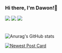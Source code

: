### Hi there, I'm Dawon!👋
 <a href="https://www.notion.so/22bf809953fd4f1586a52374815dc949" target="_blank"><img src="https://img.shields.io/badge/Notion-black?style=flat-square&logo=Notion&logoColor=white"/></a>
 <a href="https://dawonny.tistory.com/" target="_blank"><img src="https://img.shields.io/badge/Tistory-blue?style=flat-square&logo=Tistory&logoColor=white"/></a>
  <a href="https://www.instagram.com/wonny_dev/" target="_blank"><img src="https://img.shields.io/badge/Instagram-red?style=flat-square&logo=Instagram&logoColor=white"/></a>
<!--
![header](https://capsule-render.vercel.app/api?type=waving&color=auto&height=300&section=header&text=Seo%20Dawon&fontSize=90&animation=fadeIn)
-->
#

![Anurag's GitHub stats](https://github-readme-stats.vercel.app/api?username=Dawon00&show_icons=true&theme=buefy)

[![Newest Post Card](https://tistory-readme-stats.vercel.app/api?name=dawonny)](https://dawonny.tistory.com/)
